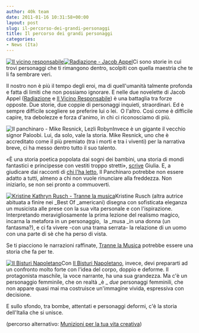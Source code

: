 ```yaml
---
author: 40k team
date: 2011-01-16 10:31:58+00:00
layout: post
slug: il-percorso-dei-grandi-personaggi
title: Il percorso dei grandi personaggi
categories:
- News (Ita)
---
```


[![Il vicino responsabile](http://www.40kbooks.com/wp-content/uploads/appel1_it_t.png)](http://www.bookrepublic.it/book/9788865860410-il-vicino-responsabile/)[![Radiazione - Jacob Appel](http://www.40kbooks.com/wp-content/uploads/fallout-appel_Ita_t.jpg)](http://www.bookrepublic.it/book/9788865860069-radiazione/)Ci sono storie in cui trovi personaggi che ti rimangono dentro, scolpiti con quella maestria che te li fa sembrare veri.

Il nostro non è più il tempo degli eroi, ma di quell'umanità talmente profonda e fatta di limiti che non possiamo ignorare. E nelle due novelette di Jacob Appel ([Radiazione](http://www.bookrepublic.it/book/9788865860069-radiazione/) e [Il Vicino Responsabile](http://www.bookrepublic.it/book/9788865860410-il-vicino-responsabile/)) è una battaglia tra forze opposte. Due storie, due coppie di personaggi inquieti, straordinari.
Ed è sempre difficile scegliere se preferire lui o lei.  O l'altro.
Così come è difficile capire, tra debolezze e forza d'animo, in chi ci riconosciamo di più.

![Il panchinaro - Mike Resnick, Lezli Robyn](http://www.40kbooks.com/wp-content/uploads/benchwarmer-resnick_Ita_t.jpg)Invece è un gigante il vecchio signor Paloobi. Lui, da solo, vale la storia. Mike Resnick, uno che è accreditato come il più premiato (tra i morti e tra i viventi) per la narrativa breve, ci ha messo dentro tutto il suo talento.

«È  una storia poetica popolata dai sogni dei bambini, una storia di mondi  fantastici e principesse con vestiti troppo stretti», [scrive](http://www.goodreads.com/review/show/130464737) Giulia.
E, a giudicare dai racconti di [chi l'ha letto](http://checifaccioqui.wordpress.com/2010/12/13/il-panchinaro-e-ci-si-commuove-anche-con-il-kindle/), Il Panchinaro potrebbe non essere adatto a tutti, almeno a chi non vuole rinunciare alla freddezza.
Non iniziarlo, se non sei pronto a commuoverti.

[![Kristine Kathryn Rusch - Tranne la musica](http://www.40kbooks.com/wp-content/uploads/exceptthmusic_it_t.png)](http://www.bookrepublic.it/book/9788865860038-tranne-la-musica/)Kristine Rusch (altra autrice abituata a finire nei _Best Of _americani) disegna con sofisticata eleganza un musicista alle prese con la sua vita personale e con l'ispirazione.
Interpretando meravigliosamente la prima lezione del realismo magico, incarna la metafora in un personaggio,  la _musa _in una donna (un fantasma?), e ci fa vivere -con una trama serrata- la relazione di un uomo con una parte di sè che ha perso di vista.

Se ti piacciono le narrazioni raffinate, [Tranne la Musica](http://www.bookrepublic.it/book/9788865860038-tranne-la-musica/) potrebbe essere una storia che fa per te.

[![Il Bisturi Napoletano](http://www.40kbooks.com/wp-content/uploads/Parthenopeian_it_t2.jpg)](http://www.bookrepublic.it/book/9788865860137-il-bisturi-napoletano/)Con [Il Bisturi Napoletano](http://www.bookrepublic.it/book/9788865860137-il-bisturi-napoletano/), invece, devi prepararti ad un confronto molto forte con l'idea del corpo, doppio e deforme. Il protagonista maschile, la voce narrante, ha una sua grandezza. Ma c'è un personaggio femminile, che on realtà _è _ _due_ personaggi femminili, che non appare quasi mai ma costruisce un'immagine vivida, espressiva con decisione.

E sullo sfondo, tra bombe, attentati e personaggi deformi, c'è la storia dell'Italia che si unisce.

(percorso alternativo: [Munizioni per la tua vita creativa](http://www.40kbooks.com/?p=3488))

